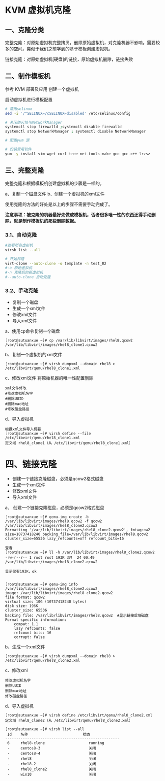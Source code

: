 # KVM 虚拟机克隆

## 一、克隆分类

完整克隆：对原始虚拟机完整拷贝，删除原始虚拟机，对克隆机器不影响，需要较多的空间。类似于我们之前学到的基于模板创建虚拟机。

链接克隆：对原始虚拟机[硬盘]的链接，原始虚拟机删除，链接失败

## 二、制作模板机

参考 KVM 部署及应用 创建一个虚拟机

启动虚拟机进行模板配置

```bash
# 禁用selinux   
sed -i '/^SELINUX=/cSELINUX=disabled' /etc/selinux/config

# 关闭防火墙与NetworkManager
systemctl stop firewalld ;systemctl disable firewalld
systemctl stop NetworkManager ; systemctl disable NetworkManager

# 配置yum 源

# 安装常用软件
yum -y install vim wget curl tree net-tools make gcc gcc-c++ lrzsz 
```

## 三、完整克隆

完整克隆和根据模板机创建虚拟机的步骤是一样的。

a、复制一个磁盘文件
b、创建一个虚拟机的xml文件

使用克隆的方法的好处是以上的步骤不需要手动完成了。

**注意事项：被克隆的机器最好先做成模板机，否者很多唯一性的东西还得手动删除，就是制作模板机的那些删除数据。**

### 3.1、自动克隆

```bash
#查看所有虚拟机
virsh list --all  

# 开始科隆
virt-clone --auto-clone -o template -n test_02
#-o 原始虚拟机
#-n 克隆后的新虚拟机
#--auto-clone 自动克隆
```

### 3.2、手动克隆

- 复制一个磁盘
- 生成一个xml文件
- 修改xml文件
- 导入xml文件

a、使用cp命令复制一个磁盘

```
[root@zutuanxue ~]# cp /var/lib/libvirt/images/rhel8.qcow2 /var/lib/libvirt/images/rhel8_clone1.qcow2
```

b、复制一个虚拟机的xml文件

```
[root@zutuanxue ~]# virsh dumpxml --domain rhel8 > /etc/libvirt/qemu/rhel8_clone1.xml
```

c、修改xml文件 将原始机器的唯一性配置删除

```
xml文件修改
#修改虚拟机名字
#删除UUID
#删除mac地址
#修改磁盘路径
```

d、导入虚拟机

```
根据xml文件导入机器
[root@zutuanxue ~]# virsh define --file /etc/libvirt/qemu/rhel8_clone1.xml 
定义域 rhel8_clone1（从 /etc/libvirt/qemu/rhel8_clone1.xml）
```

# 四、链接克隆

- 创建一个链接克隆磁盘，必须是qcow2格式磁盘
- 生成一个xml文件
- 修改xml文件
- 导入xml文件

a、 创建一个链接克隆磁盘，必须是qcow2格式磁盘

```
[root@zutuanxue ~]# qemu-img create -b /var/lib/libvirt/images/rhel8.qcow2 -f qcow2 /var/lib/libvirt/images/rhel8_clone2.qcow2
Formatting '/var/lib/libvirt/images/rhel8_clone2.qcow2', fmt=qcow2 size=10737418240 backing_file=/var/lib/libvirt/images/rhel8.qcow2 cluster_size=65536 lazy_refcounts=off refcount_bits=16

查看
[root@zutuanxue ~]# ll -h /var/lib/libvirt/images/rhel8_clone2.qcow2 
-rw-r--r-- 1 root root 193K 3月  24 00:49 /var/lib/libvirt/images/rhel8_clone2.qcow2

显示仅有193K，ok


[root@zutuanxue ~]# qemu-img info /var/lib/libvirt/images/rhel8_clone2.qcow2 
image: /var/lib/libvirt/images/rhel8_clone2.qcow2
file format: qcow2
virtual size: 10G (10737418240 bytes)
disk size: 196K
cluster_size: 65536
backing file: /var/lib/libvirt/images/rhel8.qcow2  #显示链接后端磁盘
Format specific information:
    compat: 1.1
    lazy refcounts: false
    refcount bits: 16
    corrupt: false
```

b、生成一个xml文件

```
[root@zutuanxue ~]# virsh dumpxml --domain rhel8 > /etc/libvirt/qemu/rhel8_clone2.xml
```

c、修改xml

```
修改虚拟机名字
删除UUID
删除mac地址
修改磁盘路径
```

d、导入虚拟机

```
[root@zutuanxue ~]# virsh define /etc/libvirt/qemu/rhel8_clone2.xml
定义域 rhel8_clone2（从 /etc/libvirt/qemu/rhel8_clone2.xml）

[root@zutuanxue ~]# virsh list --all
 Id    名称                         状态
----------------------------------------------------
 6     rhel8-clone                    running
 -     centos8-3                      关闭
 -     centos8-4                      关闭
 -     rhel8                          关闭
 -     rhel8-2                        关闭
 -     rhel8_clone2                   关闭
 -     win10                          关闭
```
